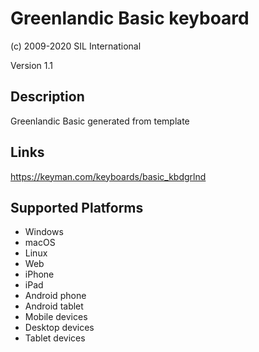 Greenlandic Basic keyboard
==============

(c) 2009-2020 SIL International

Version 1.1

Description
-----------

Greenlandic Basic generated from template

Links
-----
https://keyman.com/keyboards/basic_kbdgrlnd

Supported Platforms
-------------------
 * Windows
 * macOS
 * Linux
 * Web
 * iPhone
 * iPad
 * Android phone
 * Android tablet
 * Mobile devices
 * Desktop devices
 * Tablet devices


